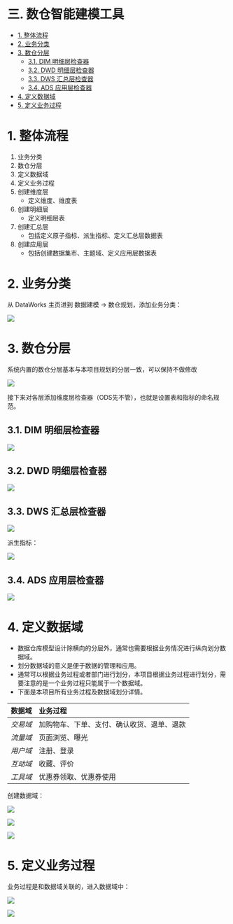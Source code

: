 # 三. 数仓智能建模工具 <!-- omit from toc -->

- [1. 整体流程](#1-整体流程)
- [2. 业务分类](#2-业务分类)
- [3. 数仓分层](#3-数仓分层)
  - [3.1. DIM 明细层检查器](#31-dim-明细层检查器)
  - [3.2. DWD 明细层检查器](#32-dwd-明细层检查器)
  - [3.3. DWS 汇总层检查器](#33-dws-汇总层检查器)
  - [3.4. ADS 应用层检查器](#34-ads-应用层检查器)
- [4. 定义数据域](#4-定义数据域)
- [5. 定义业务过程](#5-定义业务过程)

# 1. 整体流程

1. 业务分类
2. 数仓分层
3. 定义数据域
4. 定义业务过程
5. 创建维度层
   - 定义维度、维度表
6. 创建明细层
   - 定义明细层表
7. 创建汇总层
   - 包括定义原子指标、派生指标、定义汇总层数据表
8. 创建应用层
   - 包括创建数据集市、主题域、定义应用层数据表

# 2. 业务分类

从 DataWorks 主页进到 数据建模 -> 数仓规划，添加业务分类：

![](assets/2023-12-22-23-27-03.png)


# 3. 数仓分层

系统内置的数仓分层基本与本项目规划的分层一致，可以保持不做修改

![](assets/2023-12-22-23-27-41.png)

接下来对各层添加维度层检查器（ODS先不管），也就是设置表和指标的命名规范。

## 3.1. DIM 明细层检查器

![](assets/2023-12-22-23-31-33.png)

## 3.2. DWD 明细层检查器

![](assets/2023-12-22-23-32-32.png)

## 3.3. DWS 汇总层检查器

![](assets/2023-12-22-23-32-54.png)

派生指标：

![](assets/2023-12-22-23-33-04.png)

## 3.4. ADS 应用层检查器

![](assets/2023-12-22-23-33-25.png)


# 4. 定义数据域

- 数据仓库模型设计除横向的分层外，通常也需要根据业务情况进行纵向划分数据域。
- 划分数据域的意义是便于数据的管理和应用。
- 通常可以根据业务过程或者部门进行划分，本项目根据业务过程进行划分，需要注意的是一个业务过程只能属于一个数据域。
- 下面是本项目所有业务过程及数据域划分详情。

数据域	|业务过程
:--|:--
*交易域*	|加购物车、下单、支付、确认收货、退单、退款
*流量域*	|页面浏览、曝光
*用户域*	|注册、登录
*互动域*	|收藏、评价
*工具域*	|优惠券领取、优惠券使用

创建数据域：

![](assets/2023-12-22-23-38-36.png)

![](assets/2023-12-22-23-39-00.png)

![](assets/2023-12-22-23-39-12.png)

# 5. 定义业务过程

业务过程是和数据域关联的，进入数据域中：

![](assets/2023-12-22-23-40-00.png)

![](assets/2023-12-22-23-40-22.png)